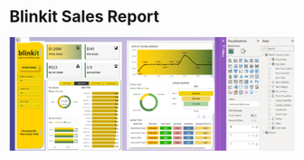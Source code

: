 # Blinkit Sales Report
<p align="center">
  <img src="dashboard%20report.png" alt="dashboard report" width="1000" />
</p>

